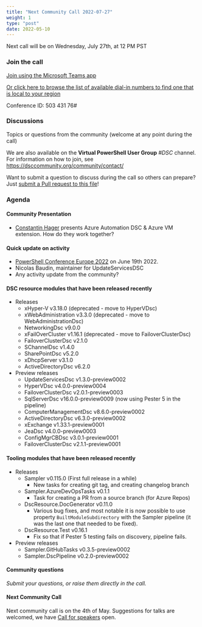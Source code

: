```yaml
---
title: "Next Community Call 2022-07-27"
weight: 1
type: "post"
date: 2022-05-10
---
```


Next call will be on Wednesday, July 27th, at 12 PM PST

### Join the call

[Join using the Microsoft Teams app](https://teams.microsoft.com/l/meetup-join/19%3ameeting_OTc2YThjZGQtNWE4Yi00NDQyLTk5NTktYWIwYjdhMGZjNDRl%40thread.v2/0?context=%7b%22Tid%22%3a%2272f988bf-86f1-41af-91ab-2d7cd011db47%22%2c%22Oid%22%3a%222fd83437-7fe6-4ee4-a109-828a19cb7bff%22%7d)

[Or click here to browse the list of available dial-in numbers to find one that is local to your region](https://dialin.teams.microsoft.com/8551f4c1-bea3-441a-8738-69aa517a91c5?id=50343176)

Conference ID:
503 431 76#

### Discussions

Topics or questions from the community (welcome at any point during the call)

We are also available on the **Virtual PowerShell User Group** _#DSC_ channel.
For information on how to join, see https://dsccommunity.org/community/contact/

Want to submit a question to discuss during the call so others can prepare?
Just [submit a Pull request to this file](https://github.com/dsccommunity/dsccommunity.org/edit/master/content/community_calls/next_call.en.md)!

### Agenda

#### Community Presentation

- [Constantin Hager](https://twitter.com/chagerCOC) presents Azure Automation
  DSC & Azure VM extension. How do they work together?

#### Quick update on activity

- [PowerShell Conference Europe 2022](https://psconf.eu/) on June 19th 2022.
- Nicolas Baudin, maintainer for UpdateServicesDSC
- Any activity update from the community?

#### DSC resource modules that have been released recently

- Releases
  - xHyper-V v3.18.0 (deprecated - move to HyperVDsc)
  - xWebAdministration v3.3.0 (deprecated - move to WebAdministrationDsc)
  - NetworkingDsc v9.0.0
  - xFailOverCluster v1.16.1 (deprecated - move to FailoverClusterDsc)
  - FailoverClusterDsc v2.1.0
  - SChannelDsc v1.4.0
  - SharePointDsc v5.2.0
  - xDhcpServer v3.1.0
  - ActiveDirectoryDsc v6.2.0
- Preview releases
  - UpdateServicesDsc v1.3.0-preview0002
  - HyperVDsc v4.0.0-preview0004
  - FailoverClusterDsc v2.0.1-preview0003
  - SqlServerDsc v16.0.0-preview0009 (now using Pester 5 in the pipeline)
  - ComputerManagementDsc v8.6.0-preview0002
  - ActiveDirectoryDsc v6.3.0-preview0002
  - xExchange v1.33.1-preview0001
  - JeaDsc v4.0.0-preview0003
  - ConfigMgrCBDsc v3.0.1-preview0001
  - FailoverClusterDsc v2.1.1-preview0001

#### Tooling modules that have been released recently

- Releases
  - Sampler v0.115.0 (First full release in a while)
    - New tasks for creating git tag, and creating changelog branch
  - Sampler.AzureDevOpsTasks v0.1.1
    - Task for creating a PR from a source branch (for Azure Repos)
  - DscResource.DocGenerator v0.11.0
    - Various bug fixes, and most notable it is now possible to use property
      `BuiltModuleSubdirectory` with the Sampler pipeline (it was the last
      one that needed to be fixed).
  - DscResource.Test v0.16.1
    - Fix so that if Pester 5 testing fails on discovery, pipeline fails.
- Preview releases
  - Sampler.GitHubTasks v0.3.5-preview0002
  - Sampler.DscPipeline v0.2.0-preview0002

#### Community questions

_Submit your questions, or raise them directly in the call._

#### Next Community Call

Next community call is on the 4th of May.
Suggestions for talks are welcomed, we have [Call for speakers](https://sessionize.com/dsc-community)
open.
